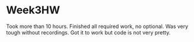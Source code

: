Week3HW
=======
Took more than 10 hours. Finished all required work, no optional. Was very tough without recordings. Got it to work but code is not very pretty.
